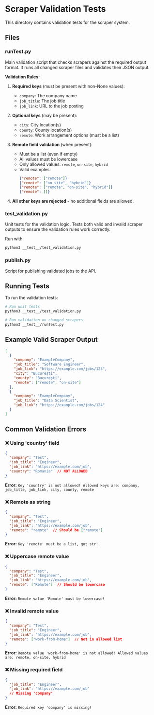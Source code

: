# Scraper Validation Tests

This directory contains validation tests for the scraper system.

## Files

### runTest.py
Main validation script that checks scrapers against the required output format.
It runs all changed scraper files and validates their JSON output.

**Validation Rules:**

1. **Required keys** (must be present with non-None values):
   - `company`: The company name
   - `job_title`: The job title
   - `job_link`: URL to the job posting

2. **Optional keys** (may be present):
   - `city`: City location(s)
   - `county`: County location(s)
   - `remote`: Work arrangement options (must be a list)

3. **Remote field validation** (when present):
   - Must be a list (even if empty)
   - All values must be lowercase
   - Only allowed values: `remote`, `on-site`, `hybrid`
   - Valid examples:
     ```json
     {"remote": ["remote"]}
     {"remote": ["on-site", "hybrid"]}
     {"remote": ["remote", "on-site", "hybrid"]}
     {"remote": []}
     ```

4. **All other keys are rejected** - no additional fields are allowed.

### test_validation.py
Unit tests for the validation logic. Tests both valid and invalid scraper outputs
to ensure the validation rules work correctly.

Run with:
```bash
python3 __test__/test_validation.py
```

### publish.py
Script for publishing validated jobs to the API.

## Running Tests

To run the validation tests:

```bash
# Run unit tests
python3 __test__/test_validation.py

# Run validation on changed scrapers
python3 __test__/runTest.py
```

## Example Valid Scraper Output

```json
[
  {
    "company": "ExampleCompany",
    "job_title": "Software Engineer",
    "job_link": "https://example.com/jobs/123",
    "city": "București",
    "county": "București",
    "remote": ["remote", "on-site"]
  },
  {
    "company": "ExampleCompany",
    "job_title": "Data Scientist",
    "job_link": "https://example.com/jobs/124"
  }
]
```

## Common Validation Errors

### ❌ Using 'country' field
```json
{
  "company": "Test",
  "job_title": "Engineer",
  "job_link": "https://example.com/job",
  "country": "Romania"  // NOT ALLOWED
}
```
**Error:** `Key 'country' is not allowed! Allowed keys are: company, job_title, job_link, city, county, remote`

### ❌ Remote as string
```json
{
  "company": "Test",
  "job_title": "Engineer",
  "job_link": "https://example.com/job",
  "remote": "remote"  // Should be ["remote"]
}
```
**Error:** `Key 'remote' must be a list, got str!`

### ❌ Uppercase remote value
```json
{
  "company": "Test",
  "job_title": "Engineer",
  "job_link": "https://example.com/job",
  "remote": ["Remote"]  // Should be lowercase
}
```
**Error:** `Remote value 'Remote' must be lowercase!`

### ❌ Invalid remote value
```json
{
  "company": "Test",
  "job_title": "Engineer",
  "job_link": "https://example.com/job",
  "remote": ["work-from-home"]  // Not in allowed list
}
```
**Error:** `Remote value 'work-from-home' is not allowed! Allowed values are: remote, on-site, hybrid`

### ❌ Missing required field
```json
{
  "job_title": "Engineer",
  "job_link": "https://example.com/job"
  // Missing 'company'
}
```
**Error:** `Required key 'company' is missing!`
